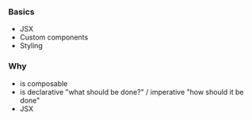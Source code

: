 ### Basics
- JSX
- Custom components
- Styling

### Why
- is composable
- is declarative "what should be done?" / imperative "how should it be done"
- JSX